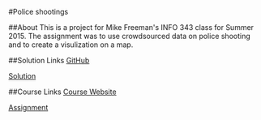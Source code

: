 #Police shootings

##About
This is a project for Mike Freeman's INFO 343 class for Summer 2015. The assignment was to use crowdsourced data on police shooting and to create a visulization on a map.

##Solution Links
[GitHub](https://github.com/Taurvi/police-shooting)

[Solution](https://students.washington.edu/srimbak/info343/police-shooting/)


##Course Links
[Course Website](http://faculty.washington.edu/mikefree/info343/#/)

[Assignment](http://faculty.washington.edu/mikefree/info343/#/challenges/police-shooting)
